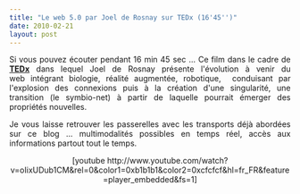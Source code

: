 ```yaml
---
title: "Le web 5.0 par Joel de Rosnay sur TEDx (16'45'')"
date: 2010-02-21
layout: post
---
```


<p style="text-align: justify">Si vous pouvez écouter pendant 16 min 45 sec ... Ce film dans le cadre de <strong><span style="text-decoration: underline"><a href="http://www.tedxparis.com/node" target="_blank">TEDx</a></span></strong> dans lequel Joel de Rosnay présente l'évolution à venir du web intégrant biologie, réalité augmentée, robotique,  conduisant par l'explosion des connexions puis à la création d'une singularité, une transition (le symbio-net) à partir de laquelle pourrait émerger des propriétés nouvelles.</p> <p style="text-align: justify">Je vous laisse retrouver les passerelles avec les transports déjà abordées sur ce blog ... multimodalités possibles en temps réel, accès aux informations partout tout le temps.</p> <p style="text-align: center">  [youtube http://www.youtube.com/watch?v=oIixUDub1CM&rel=0&color1=0xb1b1b1&color2=0xcfcfcf&hl=fr_FR&feature=player_embedded&fs=1]</p>